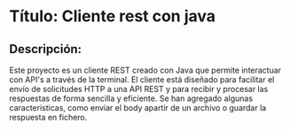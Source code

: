 
# Título: Cliente rest con java

## Descripción: 

Este proyecto es un cliente REST creado con Java que permite interactuar con API's a través de la terminal. El cliente está diseñado para facilitar el envío de solicitudes HTTP a una API REST y para recibir y procesar las respuestas de forma sencilla y eficiente. Se han agregado algunas caracteristicas, como enviar el body apartir de un archivo o guardar la respuesta en fichero. 




